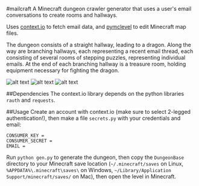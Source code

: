 #mailcraft
A Minecraft dungeon crawler generator that uses a user's email conversations to create rooms and hallways.

Uses [context.io](http://context.io/) to fetch email data, and [pymclevel](https://github.com/mcedit/pymclevel) to edit Minecraft map files.

The dungeon consists of a straight hallway, leading to a dragon. Along the way are branching hallways, each representing a recent email thread, each consisting of several rooms of stepping puzzles, representing individual emails. At the end of each branching hallway is a treasure room, holding equipment necessary for fighting the dragon.

![alt text](https://raw.github.com/dbordak/mailcraft/master/pic1.png "pic1")
![alt text](https://raw.github.com/dbordak/mailcraft/master/pic2.png "pic2")
![alt text](https://raw.github.com/dbordak/mailcraft/master/pic3.png "pic3")

##Dependencies
The context.io library depends on the python libraries `rauth` and `requests`.

##Usage
Create an account with context.io (make sure to select 2-legged authentication!), then make a file `secrets.py` with your credentials and email:
```
CONSUMER_KEY = 
CONSUMER_SECRET = 
EMAIL = 
```

Run `python gen.py` to generate the dungeon, then copy the `DungeonBase` directory to your Minecraft save location (`~/.minecraft/saves` on Linux, `%APPDATA%\.minecraft\saves\` on Windows, `~/Library/Application Support/minecraft/saves/` on Mac), then open the level in Minecraft.